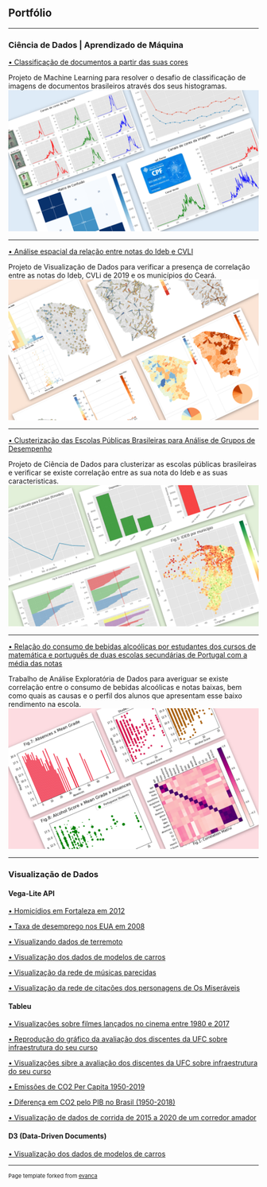 ## Portfólio

---

### Ciência de Dados | Aprendizado de Máquina 

[• Classificação de documentos a partir das suas cores](https://eduardocassimiro.github.io/classificacao-de-documentos-pelas-suas-cores/)

Projeto de Machine Learning para resolver o desafio de classificação de imagens de documentos brasileiros através dos seus histogramas.
<img src="images/thumb_desafio1.png?raw=true"/>

---
[• Análise espacial da relação entre notas do Ideb e CVLI](https://eduardocassimiro.github.io/analise-espacial-ideb-cvli/)

Projeto de Visualização de Dados para verificar a presença de correlação entre as notas do Ideb, CVLi de 2019 e os municípios do Ceará.
<img src="images/thumb_analise_espacial.png?raw=true"/>

---
[• Clusterização das Escolas Públicas Brasileiras para Análise de Grupos de Desempenho](https://eduardocassimiro.github.io/clusterizacao-das-escolas-publicas-brasileiras/)

Projeto de Ciência de Dados para clusterizar as escolas públicas brasileiras e verificar se existe correlação entre as sua nota do Ideb e as suas caracteristicas.
<img src="images/thumb_mine_trabfinal.png?raw=true"/>

---
[• Relação do consumo de bebidas alcoólicas por estudantes dos cursos de matemática e português de duas escolas secundárias de Portugal com a média das notas](https://eduardocassimiro.github.io/analise-relacao-bedidas-desempenho/)

Trabalho de Análise Exploratória de Dados para averiguar se existe correlação entre o consumo de bebidas alcoólicas e notas baixas, bem como quais as causas e o perfil dos alunos que apresentam esse baixo rendimento na escola.
<img src="images/thumb_mine_trab1.png?raw=true"/>

---

### Visualização de Dados

#### Vega-Lite API

[• Homicídios em Fortaleza em 2012](https://eduardocassimiro.github.io/datavis-course-ufc/observable-plots/vega-lite-plots/homicidios_fortaleza_2012)

[• Taxa de desemprego nos EUA em 2008](https://eduardocassimiro.github.io/datavis-course-ufc/observable-plots/vega-lite-plots/desemprego_eua_2008)

[• Visualizando dados de terremoto](https://eduardocassimiro.github.io/datavis-course-ufc/observable-plots/vega-lite-plots/visu_terremotos.html)

[• Visualização dos dados de modelos de carros](https://eduardocassimiro.github.io/datavis-course-ufc/observable-plots/vega-lite-plots/vega_lite_api_exercicios.html)

[• Visualização da rede de músicas parecidas](https://eduardocassimiro.github.io/datavis-course-ufc/observable-plots/d3-reusable-charts/similar_song_network.html)

[• Visualização da rede de citações dos personagens de Os Miseráveis](https://eduardocassimiro.github.io/datavis-course-ufc/observable-plots/d3-reusable-charts/miserables_force_graph.html)

#### Tableu

[• Visualizações sobre filmes lançados no cinema entre 1980 e 2017](https://public.tableau.com/app/profile/carlos.eduardo.cassimiro.da.silva/viz/Visualizaesdosdadosdefilmes/T1VISU?publish=yes)

[• Reprodução do gráfico da avaliação dos discentes da UFC sobre infraestrutura do seu curso](https://public.tableau.com/app/profile/carlos.eduardo.cassimiro.da.silva/viz/visu_tarefa_2_1/Planilha1?publish=yes)

[• Visualizações sibre a avaliação dos discentes da UFC sobre infraestrutura do seu curso](https://public.tableau.com/app/profile/carlos.eduardo.cassimiro.da.silva/viz/visu_tarefa_2_2/Painel1?publish=yes)

[• Emissões de CO2 Per Capita 1950-2019](https://public.tableau.com/app/profile/carlos.eduardo.cassimiro.da.silva/viz/visu_tarefa_3_Parte2/Questo1?publish=yes)

[• Diferença em CO2 pelo PIB no Brasil (1950-2018)](https://public.tableau.com/app/profile/carlos.eduardo.cassimiro.da.silva/viz/visu_tarefa_3_Parte2/Questo2?publish=yes)

[• Visualização de dados de corrida de 2015 a 2020 de um corredor amador](https://public.tableau.com/app/profile/carlos.eduardo.cassimiro.da.silva/viz/visu_tarefa_3_Parte3/Painel1?publish=yes)

#### D3 (Data-Driven Documents)

[• Visualização dos dados de modelos de carros](https://observablehq.com/@eduardocassimiro/introducao-ao-d3-exercicios)

---

<p style="font-size:11px">Page template forked from <a href="https://github.com/evanca/quick-portfolio">evanca</a></p>
<!-- Remove above link if you don't want to attibute -->
